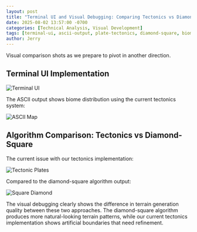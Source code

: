 ```yaml
---
layout: post
title: "Terminal UI and Visual Debugging: Comparing Tectonics vs Diamond-Square"
date: 2025-08-02 13:57:00 -0700
categories: [Technical Analysis, Visual Development]
tags: [terminal-ui, ascii-output, plate-tectonics, diamond-square, biome-visualization, terrain-generation, debugging-tools]
author: Jerry
---
```


Visual comparison shots as we prepare to pivot in another direction.

## Terminal UI Implementation

![Terminal UI](/code-assisted/assets/img/posts/2025-08-02/ascii-1.png)

The ASCII output shows biome distribution using the current tectonics system:

![ASCII Map](/code-assisted/assets/img/posts/2025-08-02/ascii-2.png)

## Algorithm Comparison: Tectonics vs Diamond-Square

The current issue with our tectonics implementation:

![Tectonic Plates](/code-assisted/assets/img/posts/2025-08-02/tectonic.png)

Compared to the diamond-square algorithm output:

![Square Diamond](/code-assisted/assets/img/posts/2025-08-02/square-diamond.png)

The visual debugging clearly shows the difference in terrain generation quality between these two approaches. The diamond-square algorithm produces more natural-looking terrain patterns, while our current tectonics implementation shows artificial boundaries that need refinement.